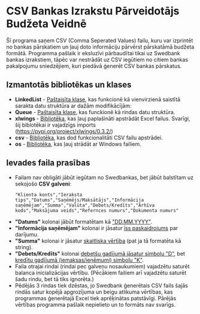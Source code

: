 # CSV Bankas Izrakstu Pārveidotājs Budžeta Veidnē
Šī programa saņem CSV (Comma Seperated Values) failu, kuru var izprintēt no bankas pārskatiem un ļauj doto informāciju pārvērst pārskatāmā budžeta formātā. Programma pašlaik ir eksluzīvi pārbaudītai tikai uz Swedbank bankas izrakstiem, tāpēc var nestrādāt uz CSV iegūtiem no citiem bankas pakalpojumu sniedzējiem, kuri piedāvā ģenerēt CSV bankas pārskatus.

## Izmantotās bibliotēkas un klases
* __LinkedList__ - <ins>Paštaisīta klase</ins>, kas funkcionē kā vienvirzienā saistītā sarakta datu struktūra ar dažām modifikācījām:
* __Queue__ - <ins>Paštaisīta klase</ins>, kas funckionē kā rindas datu struktūra.
* __xlwings__ - <ins>Bibliotēka</ins>, kas ļauj paplašināti apstrādāt Excel failus. Svarīgi, šij biblotēkai ir vajadzīgs imports (https://pypi.org/project/xlwings/0.3.2/)
* __csv__ - <ins>Bibliotēka</ins>, kas dod funkcionalitāti CSV failu apstrādei.
* __os__ - <ins>Bibliotēka</ins>, kas ļauj strādāt ar Windows failiem. 

## Ievades faila prasības
* Failam nav obligāti jābūt iegūtam no Swedbankas, bet jābūt balstītam uz sekojošo __CSV galveni__:
  ```
  "Klienta konts","Ieraksta tips","Datums","Saņēmējs/Maksātājs","Informācija saņēmējam","Summa","Valūta","Debets/Kredīts","Arhīva kods","Maksājuma veids","Refernces numurs","Dokumenta numurs"
  ```
* __"Datums"__ kolonai jābūt formatētam kā <ins>"DD.MM.YYYY"</ins>.
* __"Informācija saņēmējam"__ kolonai ir jāsatur <ins>īss paskaidrojums</ins> par darījumu.
* __"Summa"__ kolonai ir jāsatur <ins>skaitliska vērtība</ins> (pat ja tā formatēta kā string). 
* __"Debets/Kredīts"__ kolonai <ins>debetšu gadījumā jāsatur simbolu "D"</ins>, bet <ins>kredītu gadījumā (iemaksas/ieņēmumi) simbolu "K"</ins>.
* Faila otrajai rindai (rindai pec galveņu nosaukumiem) vajadzētu saturēt balanca inicializācijas vērtību. (Pēcākiem failiem arī vajadzētu saturēt šadu rindu, bet tā tiks ignorēta.)
* Pēdējās 3 rindas tiek dzēstas, jo Swedbank ģenerētais CSV fails šajās rindās satur kopējā apgrozījuma un beigu atlikuma vērtības, kas programmas ģenerētajā Excel tiek aprēķinātas patstāvīgi.
Pārējās vērtības programma pašlaik nepielieto un to formāts nav svarīgs.
